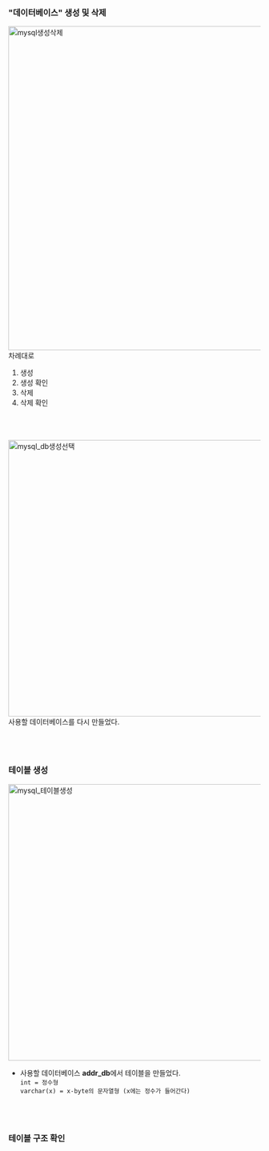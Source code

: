 ### "데이터베이스" 생성 및 삭제
<img width="647" alt="mysql생성삭제" src="https://github.com/minkim7704/DataScience/assets/49539711/97556442-ff59-4f9d-9946-0f717253a49f"><br>
차례대로
1. 생성
2. 생성 확인
3. 삭제
4. 삭제 확인
<br><br><br><br>


<img width="552" alt="mysql_db생성선택" src="https://github.com/minkim7704/DataScience/assets/49539711/e598d00b-d8ed-44ba-bd7e-18717f488c95"><br>
사용할 데이터베이스를 다시 만들었다.<br><br><br><br>


### 테이블 생성
<img width="552" alt="mysql_테이블생성" src="https://github.com/minkim7704/DataScience/assets/49539711/8e063142-a7b1-4bdb-94f6-7b0bfb4d1575"><br>
- 사용할 데이터베이스 **addr_db**에서 테이블을 만들었다.<br>
```int = 정수형```<br>
```varchar(x) = x-byte의 문자열형 (x에는 정수가 들어간다)```<br><br><br><br>

### 테이블 구조 확인



